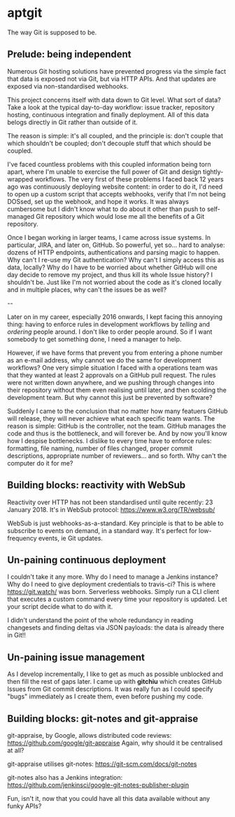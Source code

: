 # aptgit
The way Git is supposed to be.

## Prelude: being independent
Numerous Git hosting solutions have prevented progress via the simple fact that data is exposed not via Git, but via HTTP APIs. And that updates are exposed via non-standardised webhooks.

This project concerns itself with data down to Git level. What sort of data? Take a look at the typical day-to-day workflow: issue tracker, repository hosting, continuous integration and finally deployment. All of this data belogs directly in Git rather than outside of it.

The reason is simple: it's all coupled, and the principle is: don't couple that which shouldn't be coupled; don't decouple stuff that which should be coupled.

I've faced countless problems with this coupled information being torn apart, where I'm unable to exercise the full power of Git and design tightly-wrapped workflows. The very first of these problems I faced back 12 years ago was continuously deploying website content: in order to do it, I'd need to open up a custom script that accepts webhooks, verify that I'm not being DOSsed, set up the webhook, and hope it works. It was always cumbersome but I didn't know what to do about it other than push to self-managed Git repository which would lose me all the benefits of a Git repository.

Once I began working in larger teams, I came across issue systems. In particular, JIRA, and later on, GitHub. So powerful, yet so... hard to analyse: dozens of HTTP endpoints, authentications and parsing magic to happen. Why can't I re-use my Git authentication? Why can't I simply access this as data, locally? Why do I have to be worried about whether GitHub will one day decide to remove my project, and thus kill its whole Issue history? I shouldn't be. Just like I'm not worried about the code as it's cloned locally and in multiple places, why can't the issues be as well?

--

Later on in my career, especially 2016 onwards, I kept facing this annoying thing: having to enforce rules in development workflows by *telling* and *ordering* people around. I don't like to order people around. So if I want somebody to get something done, I need a manager to help.

However, if we have forms that prevent you from entering a phone number as an e-mail address, why cannot we do the same for development workflows? One very simple situation I faced with a operations team was that they wanted at least 2 approvals on a GitHub pull request. The rules were not written down anywhere, and we pushing through changes into their repository without them even realising until later, and then scolding the development team. But why cannot this just be prevented by software?

Suddenly I came to the conclusion that no matter how many featuers GitHub will release, they will never achieve what each specific team wants. The reason is simple: GitHub is the controller, not the team. GitHub manages the code and thus is the bottleneck, and will forever be. And by now you'll know how I despise bottlenecks. I dislike to every time have to enforce rules: formatting, file naming, number of files changed, proper commit descriptions, appropriate number of reviewers... and so forth. Why can't the computer do it for me?

## Building blocks: reactivity with WebSub

Reactivity over HTTP has not been standardised until quite recently: 23 January 2018. It's in WebSub protocol: https://www.w3.org/TR/websub/

WebSub is just webhooks-as-a-standard. Key principle is that to be able to subscribe to events on demand, in a standard way. It's perfect for low-frequency events, ie Git updates.

## Un-paining continuous deployment

I couldn't take it any more. Why do I need to manage a Jenkins instance? Why do I need to give deployment credentials to travis-ci? This is where https://git.watch/ was born. Serverless webhooks. Simply run a CLI client that executes a custom command every time your repository is updated. Let your script decide what to do with it. 

I didn't understand the point of the whole redundancy in reading changesets and finding deltas via JSON payloads: the data is already there in Git!!

## Un-paining issue management

As I develop incrementally, I like to get as much as possible unblocked and then fill the rest of gaps later. I came up with **gitchiu** which creates GitHub Issues from Git commit descriptions. It was really fun as I could specify "bugs" immediately as I create them, even before pushing my code.

## Building blocks: git-notes and git-appraise

git-appraise, by Google, allows distributed code reviews: https://github.com/google/git-appraise
Again, why should it be centralised at all?

git-appraise utilises git-notes: https://git-scm.com/docs/git-notes

git-notes also has a Jenkins integration: https://github.com/jenkinsci/google-git-notes-publisher-plugin

Fun, isn't it, now that you could have all this data available without any funky APIs?
